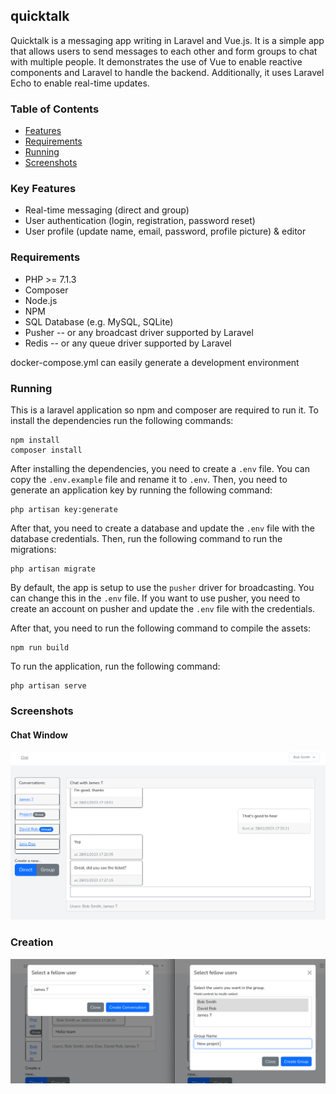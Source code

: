 
## quicktalk

Quicktalk is a messaging app writing in Laravel and Vue.js. It is a simple app that allows users to send messages to each other and form groups to chat with multiple people.
It demonstrates the use of Vue to enable reactive components and Laravel to handle the backend. Additionally, it uses Laravel Echo to enable real-time updates.

### Table of Contents
- [Features](#features)
- [Requirements](#requirements)
- [Running](#running)
- [Screenshots](#screenshots)

### Key Features
- Real-time messaging (direct and group)
- User authentication (login, registration, password reset)
- User profile (update name, email, password, profile picture) & editor

### Requirements
- PHP >= 7.1.3
- Composer
- Node.js
- NPM
- SQL Database (e.g. MySQL, SQLite)
- Pusher -- or any broadcast driver supported by Laravel
- Redis -- or any queue driver supported by Laravel

docker-compose.yml can easily generate a development environment

### Running
This is a laravel application so npm and composer are required to run it. To install the dependencies run the following commands:

    npm install
    composer install

After installing the dependencies, you need to create a `.env` file. You can copy the `.env.example` file and rename it to `.env`. Then, you need to generate an application key by running the following command:
    
    php artisan key:generate

After that, you need to create a database and update the `.env` file with the database credentials. Then, run the following command to run the migrations:
    
    php artisan migrate

By default, the app is setup to use the `pusher` driver for broadcasting. You can change this in the `.env` file. If you want to use pusher, you need to create an account on pusher and update the `.env` file with the credentials.

After that, you need to run the following command to compile the assets:
    
    npm run build

To run the application, run the following command:
    
    php artisan serve

### Screenshots

#### Chat Window
![Chat Window](docs/images/chatdemo.png
)

### Creation
![Chat Window](docs/images/creation.png
)
